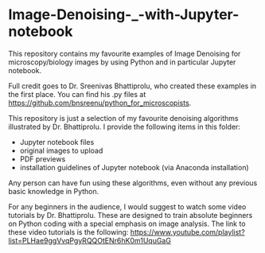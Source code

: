 # Image-Denoising-_-with-Jupyter-notebook
This repository contains my favourite examples of Image Denoising for microscopy/biology images by using Python and in particular Jupyter notebook. 

Full credit goes to Dr. Sreenivas Bhattiprolu, who created these examples in the first place. You can find his .py files at https://github.com/bnsreenu/python_for_microscopists. 

This repository is just a selection of my favourite denoising algorithms illustrated by Dr. Bhattiprolu. 
I provide the following items in this folder: 
- Jupyter notebook files
- original images to upload
- PDF previews 
- installation guidelines of Jupyter notebook (via Anaconda installation) 

Any person can have fun using these algorithms, even without any previous basic knowledge in Python. 

For any beginners in the audience, I would suggest to watch some video tutorials by Dr. Bhattiprolu. 
These are designed to train absolute beginners on Python coding with a special emphasis on image analysis. 
The link to these video tutorials is the following:
https://www.youtube.com/playlist?list=PLHae9ggVvqPgyRQQOtENr6hK0m1UquGaG
